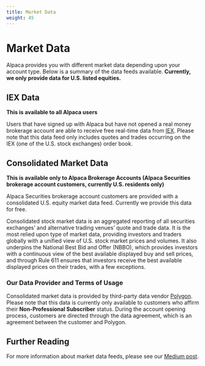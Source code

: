 ```yaml
---
title: Market Data
weight: 45
---
```


# Market Data

Alpaca provides you with different market data depending upon your account type. Below is a summary of the data feeds
available. **Currently, we only provide data for U.S. listed equities.**

## IEX Data
**This is available to all Alpaca users**

Users that have signed up with Alpaca but have not opened a real money brokerage account are able to receive free
real-time data from [IEX](https://iextrading.com/). Please note that this data feed only includes quotes and trades
occurring on the IEX (one of the U.S. stock exchanges) order book.

## Consolidated Market Data
**This is available only to Alpaca Brokerage Accounts (Alpaca Securities brokerage account customers, 
currently U.S. residents only)**

Alpaca Securities brokerage account customers are provided with a consolidated U.S. equity market data feed.
Currently we provide this data for free. 

Consolidated stock market data is an aggregated reporting of all securities exchanges’ and alternative trading venues’ 
quote and trade data. It is the most relied upon type of market data, providing investors and traders globally with a 
unified view of U.S. stock market prices and volumes. It also underpins the National Best Bid and Offer (NBBO), which 
provides investors with a continuous view of the best available displayed buy and sell prices, and through Rule 611 
ensures that investors receive the best available displayed prices on their trades, with a few exceptions.

### Our Data Provider and Terms of Usage

Consolidated market data is provided by third-party data vendor [Polygon](https://polygon.io/). Please note that this 
data is currently only available to customers who affirm their **Non-Professional Subscriber** status. During the 
account opening process, customers are directed through the data agreement, which is an agreement between the customer 
and Polygon. 

## Further Reading

For more information about market data feeds, please see our [Medium post](https://medium.com/automation-generation/exploring-the-differences-between-u-s-stock-market-data-feeds-3da26946cbd6).
